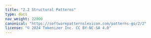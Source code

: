 ```yaml
---
title: "2.2 Structural Patterns"
type: docs
nav_weight: 22000
canonical: "https://softwarepatternslexicon.com/patterns-go/2/2"
license: "© 2024 Tokenizer Inc. CC BY-NC-SA 4.0"
---
```

